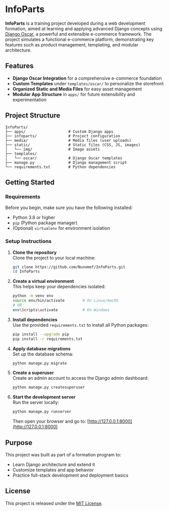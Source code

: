 # InfoParts

**InfoParts** is a training project developed during a web development formation, aimed at learning and applying advanced Django concepts using [Django Oscar](https://django-oscar.readthedocs.io/en/latest/), a powerful and extensible e-commerce framework. The project simulates a functional e-commerce platform, demonstrating key features such as product management, templating, and modular architecture.

## Features

- **Django Oscar Integration** for a comprehensive e-commerce foundation  
- **Custom Templates** under `templates/oscar/` to personalize the storefront  
- **Organized Static and Media Files** for easy asset management  
- **Modular App Structure** in `apps/` for future extensibility and experimentation  

## Project Structure

```
InfoParts/
├── apps/                   # Custom Django apps
├── infoparts/              # Project configuration
├── media/                  # Media files (user uploads)
├── static/                 # Static files (CSS, JS, images)
│   └── img/                # Image assets
├── templates/
│   └── oscar/              # Django Oscar templates
├── manage.py               # Django management script
└── requirements.txt        # Python dependencies
```

## Getting Started

### Requirements

Before you begin, make sure you have the following installed:

- Python 3.8 or higher
- `pip` (Python package manager)
- (Optional) `virtualenv` for environment isolation

### Setup Instructions

1. **Clone the repository**  
   Clone the project to your local machine:
   ```bash
   git clone https://github.com/Nunomef/InfoParts.git
   cd InfoParts
   ```

2. **Create a virtual environment**  
   This helps keep your dependencies isolated:
   ```bash
   python -m venv env
   source env/bin/activate        # On Linux/macOS
   # OR
   env\Scripts\activate           # On Windows
   ```

3. **Install dependencies**  
   Use the provided `requirements.txt` to install all Python packages:
   ```bash
   pip install --upgrade pip
   pip install -r requirements.txt
   ```

4. **Apply database migrations**  
   Set up the database schema:
   ```bash
   python manage.py migrate
   ```

5. **Create a superuser**  
   Create an admin account to access the Django admin dashboard:
   ```bash
   python manage.py createsuperuser
   ```

6. **Start the development server**  
   Run the server locally:
   ```bash
   python manage.py runserver
   ```
   Then open your browser and go to: [http://127.0.0.1:8000](http://127.0.0.1:8000)

## Purpose

This project was built as part of a formation program to:

- Learn Django architecture and extend it
- Customize templates and app behavior
- Practice full-stack development and deployment basics

## License

This project is released under the [MIT License](LICENSE).

